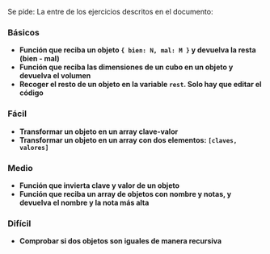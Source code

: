 Se pide:
La entre de los ejercicios descritos en el documento:

### Básicos  

- **Función que reciba un objeto `{ bien: N, mal: M }` y devuelva la resta (bien - mal)**  
- **Función que reciba las dimensiones de un cubo en un objeto y devuelva el volumen**  
- **Recoger el resto de un objeto en la variable `rest`. Solo hay que editar el código**  

### Fácil
- **Transformar un objeto en un array clave-valor**  
- **Transformar un objeto en un array con dos elementos: `[claves, valores]`**

### Medio
- **Función que invierta clave y valor de un objeto**  
- **Función que reciba un array de objetos con nombre y notas, y devuelva el nombre y la nota más alta**  

### Difícil
- **Comprobar si dos objetos son iguales de manera recursiva**
